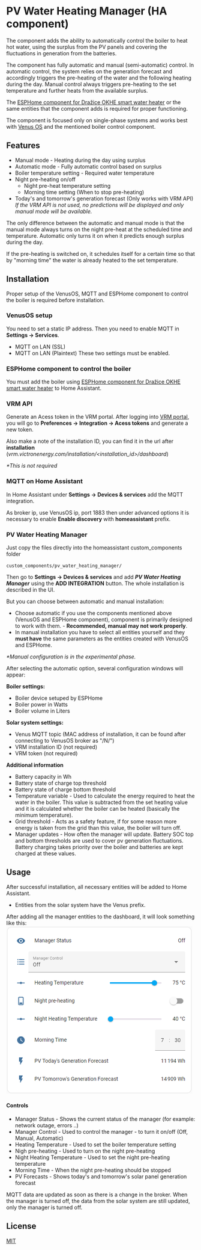 
# PV Water Heating Manager (HA component)

The component adds the ability to automatically control the boiler to heat hot water, using the surplus from the PV panels and covering the fluctuations in generation from the batteries.

The component has fully automatic and manual (semi-automatic) control. In automatic control, the system relies on the generation forecast and accordingly triggers the pre-heating of the water and the following heating during the day. Manual control always triggers pre-heating to the set temperature and further heats from the available surplus.

The [ESPHome component for Dražice OKHE smart water heater](https://github.com/LubosD/esphome-smartboiler) or the same entities that the component adds is required for proper functioning.

The component is focused only on single-phase systems and works best with [Venus OS](https://github.com/victronenergy/venus) and the mentioned boiler control component.
## Features
- Manual mode - Heating during the day using surplus
- Automatic mode - Fully automatic control based on surplus
- Boiler temperature setting - Required water temperature
- Night pre-heating on/off
    - Night pre-heat temperature setting
    - Morning time setting (When to stop pre-heating)
- Today's and tomorrow's generation forecast (Only works with VRM API)
*If the VRM API is not used, no predictions will be displayed and only manual mode will be available.*

The only difference between the automatic and manual mode is that the manual mode always turns on the night pre-heat at the scheduled time and temperature. Automatic only turns it on when it predicts enough surplus during the day.

If the pre-heating is switched on, it schedules itself for a certain time so that by "morning time" the water is already heated to the set temperature.
## Installation
Proper setup of the VenusOS, MQTT and ESPHome component to control the boiler is required before installation.

### VenusOS setup
You need to set a static IP address. Then you need to enable MQTT in **Settings -> Services**.
- MQTT on LAN (SSL)
- MQTT on LAN (Plaintext)
These two settings must be enabled.

### ESPHome component to control the boiler
You must add the boiler using [ESPHome component for Dražice OKHE smart water heater](https://github.com/LubosD/esphome-smartboiler) to Home Assistant.

### VRM API
Generate an Acess token in the VRM portal.
After logging into [VRM portal](https://vrm.victronenergy.com/login), you will go to **Preferences -> Integration -> Acess tokens** and generate a new token.

Also make a note of the installation ID, you can find it in the url after **installation** (*vrm.victronenergy.com/installation/<installation_id>/dashboard*)

*\*This is not required*

### MQTT on Home Assistant
In Home Assistant under **Settings -> Devices & services** add the MQTT integration.

As broker ip, use VenusOS ip, port 1883 then under advanced options it is necessary to enable **Enable discovery** with **homeassistant** prefix.

### PV Water Heating Manager
Just copy the files directly into the homeassistant custom_components folder

```
custom_components/pv_water_heating_manager/
```
Then go to **Settings -> Devices & services** and add ***PV Water Heating Manager*** using the **ADD INTEGRATION** button. The whole installation is described in the UI.

But you can choose between automatic and manual installation:
- Choose automatic if you use the components mentioned above (VenusOS and ESPHome component), component is primarily designed to work with them. - **Recommended, manual may not work properly**.
- In manual installation you have to select all entities yourself and they **must have** the same parameters as the entities created with VenusOS and ESPHome.

*\*Manual configuration is in the experimental phase.*

After selecting the automatic option, several configuration windows will appear:

**Boiler settings:**
- Boiler device setuped by ESPHome
- Boiler power in Watts
- Boiler volume in Liters

**Solar system settings:**
- Venus MQTT topic (MAC address of installation, it can be found after connecting to VenusOS broker as "<IP>/N/<topic>")
- VRM installation ID (not required)
- VRM token (not required)

**Additional information**
- Battery capacity in Wh
- Battery state of charge top threshold
- Battery state of charge bottom threshold
- Temperature variable - Used to calculate the energy required to heat the water in the boiler. This value is subtracted from the set heating value and it is calculated whether the boiler can be heated (basically the minimum temperature).
- Grid threshold - Acts as a safety feature, if for some reason more energy is taken from the grid than this value, the boiler will turn off.
- Manager updates - How often the manager will update.
Battery SOC top and bottom thresholds are used to cover pv generation fluctuations. Battery charging takes priority over the boiler and batteries are kept charged at these values.

## Usage
After successful installation, all necessary entities will be added to Home Assistant.

- Entities from the solar system have the Venus prefix.

After adding all the manager entities to the dashboard, it will look something like this:
![Manager image](https://github.com/FNewel/PV-Water-Heating-Manager/blob/main/images/manager.png "Manager")

#### Controls
- Manager Status - Shows the current status of the manager (for example: network outage, errors ..)
- Manager Control - Used to control the manager - to turn it on/off (Off, Manual, Automatic)
- Heating Temperature - Used to set the boiler temperature setting
- Nigh pre-heating - Used to turn on the night pre-heating
- Night Heating Temperature - Used to set the night pre-heating temperature
- Morning Time - When the night pre-heating should be stopped
- PV Forecasts - Shows today's and tomorrow's solar panel generation forecast

MQTT data are updated as soon as there is a change in the broker. When the manager is turned off, the data from the solar system are still updated, only the manager is turned off.

## License

[MIT](https://github.com/FNewel/PV-Water-Heating-Manager/blob/main/LICENSE)
